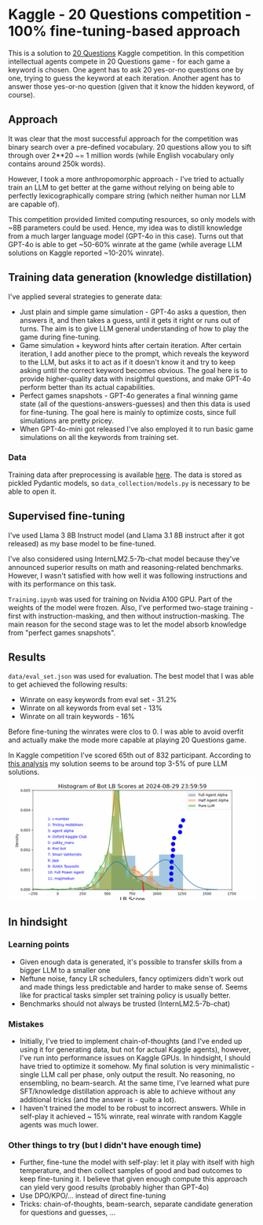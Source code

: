 # Kaggle - 20 Questions competition - 100% fine-tuning-based approach

This is a solution to [20 Questions](https://www.kaggle.com/competitions/llm-20-questions) Kaggle competition.
In this competition intellectual agents compete in 20 Questions game - for each game a keyword is chosen.
One agent has to ask 20 yes-or-no questions one by one, trying to guess the keyword at each iteration.
Another agent has to answer those yes-or-no question (given that it know the hidden keyword, of course).

## Approach 
It was clear that the most successful approach for the competition was binary search over a pre-defined vocabulary.
20 questions allow you to sift through over 2**20 ~= 1 million words (while English vocabulary only contains around 250k words).

However, I took a more anthropomorphic approach - I've tried to actually train an LLM to get better at the game without 
relying on being able to perfectly lexicographically compare string (which neither human nor LLM are capable of).

This competition provided limited computing resources, so only models with ~8B parameters could be used.
Hence, my idea was to distill knowledge from a much larger language model (GPT-4o in this case).
Turns out that GPT-4o is able to get ~50-60% winrate at the game (while average LLM solutions on Kaggle reported ~10-20% winrate).

## Training data generation (knowledge distillation)
I've applied several strategies to generate data:
- Just plain and simple game simulation - GPT-4o asks a question, then answers it, and then takes a guess,
until it gets it right or runs out of turns. The aim is to give LLM general understanding of how to play the game during fine-tuning.
- Game simulation + keyword hints after certain iteration. After certain iteration, I add another piece to the prompt, which
reveals the keyword to the LLM, but asks it to act as if it doesn't know it and try to keep asking until the correct keyword
becomes obvious. The goal here is to provide higher-quality data with insightful questions, and make GPT-4o perform better
than its actual capabilities.
- Perfect games snapshots - GPT-4o generates a final winning game state (all of the questions-answers-guesses) and then this
data is used for fine-tuning. The goal here is mainly to optimize costs, since full simulations are pretty pricey.
- When GPT-4o-mini got released I've also employed it to run basic game simulations on all the keywords from training set.

### Data
Training data after preprocessing is available [here](https://drive.google.com/file/d/1rY6M8dsvMq0GCp06SxfbJXxnd5Q1fAZd/view?usp=sharing). The data is stored as pickled Pydantic models, so `data_collection/models.py` is necessary to be able to open it.


## Supervised fine-tuning
I've used Llama 3 8B Instruct model (and Llama 3.1 8B instruct after it got released) as my base model to be fine-tuned.

I've also considered using InternLM2.5-7b-chat model because they've announced superior results on math and reasoning-related benchmarks. However, 
I wasn't satisfied with how well it was following instructions and with its performance on this task.

`Training.ipynb` was used for training on Nvidia A100 GPU. Part of the weights of the model were frozen.
Also, I've performed two-stage training - first with instruction-masking, and then without instruction-masking.
The main reason for the second stage was to let the model absorb knowledge from "perfect games snapshots".

## Results
`data/eval_set.json` was used for evaluation.
The best model that I was able to get achieved the following results:
- Winrate on easy keywords from eval set - 31.2%
- Winrate on all keywords from eval set - 13%
- Winrate on all train keywords - 16%

Before fine-tuning the winrates were clos to 0. I was able to avoid overfit and actually make the mode more capable at
playing 20 Questions game.

In Kaggle competition I've scored 65th out of 832 participant.
According to [this analysis](https://www.kaggle.com/competitions/llm-20-questions/discussion/531062)
my solution seems to be around top 3-5% of pure LLM solutions.
 ![scores_distribution_by_agent_type.png](scores_distribution_by_agent_type.png)

## In hindsight

### Learning points
- Given enough data is generated, it's possible to transfer skills from a bigger LLM to a smaller one
- Neftune noise, fancy LR schedulers, fancy optimizers didn't work out and made things less predictable and harder to make sense of.
Seems like for practical tasks simpler set training policy is usually better.
- Benchmarks should not always be trusted (InternLM2.5-7b-chat)

### Mistakes
- Initially, I've tried to implement chain-of-thoughts (and I've ended up using it for generating data, but not for actual Kaggle agents),
however, I've run into performance issues on Kaggle GPUs. In hindsight, I should have tried to optimize it somehow. My final solution is
very minimalistic - single LLM call per phase, only output the result. No reasoning, no ensembling, no beam-search. At the same time,
I've learned what pure SFT/knowledge distillation approach is able to achieve without any additional tricks (and the answer is - quite a lot).
- I haven't trained the model to be robust to incorrect answers. While in self-play it achieved ~ 15% winrate, real winrate with random Kaggle agents
was much lower.

### Other things to try (but I didn't have enough time)
- Further, fine-tune the model with self-play: let it play with itself with high temperature, and then collect samples of good and bad outcomes
to keep fine-tuning it. I believe that given enough compute this approach can yield very good results (probably higher than GPT-4o)
- Use DPO/KPO/... instead of direct fine-tuning
- Tricks: chain-of-thoughts, beam-search, separate candidate generation for questions and guesses, ...
